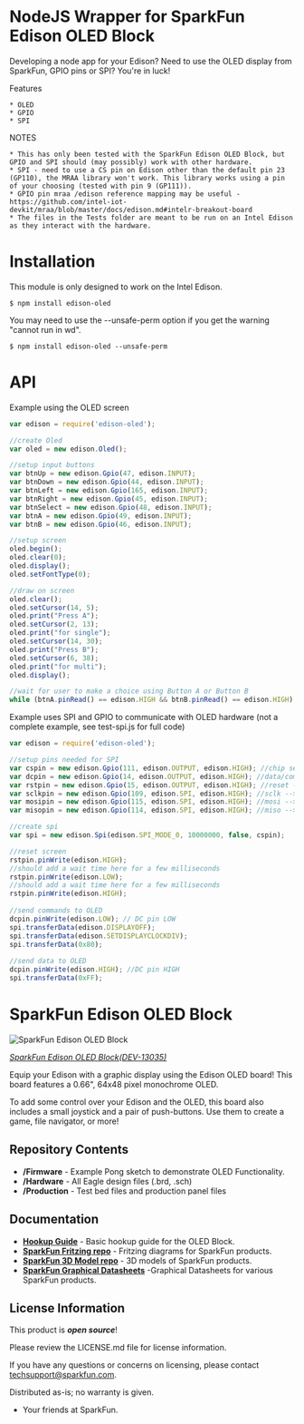 NodeJS Wrapper for SparkFun Edison OLED Block
=============================================

Developing a node app for your Edison? Need to use the OLED display from SparkFun, GPIO pins or SPI? You're in luck! 

Features

	* OLED 
	* GPIO
	* SPI

NOTES

	* This has only been tested with the SparkFun Edison OLED Block, but GPIO and SPI should (may possibly) work with other hardware.
	* SPI - need to use a CS pin on Edison other than the default pin 23 (GP110), the MRAA library won't work. This library works using a pin of your choosing (tested with pin 9 (GP111)). 
	* GPIO pin mraa /edison reference mapping may be useful - https://github.com/intel-iot-devkit/mraa/blob/master/docs/edison.md#intelr-breakout-board
	* The files in the Tests folder are meant to be run on an Intel Edison as they interact with the hardware.

Installation
============
This module is only designed to work on the Intel Edison.

```
$ npm install edison-oled
```

You may need to use the --unsafe-perm option if you get the warning "cannot run in wd".

```
$ npm install edison-oled --unsafe-perm
```
API
============
Example using the OLED screen

```javascript
var edison = require('edison-oled');

//create Oled
var oled = new edison.Oled();

//setup input buttons
var btnUp = new edison.Gpio(47, edison.INPUT);
var btnDown = new edison.Gpio(44, edison.INPUT);
var btnLeft = new edison.Gpio(165, edison.INPUT);
var btnRight = new edison.Gpio(45, edison.INPUT);
var btnSelect = new edison.Gpio(48, edison.INPUT);
var btnA = new edison.Gpio(49, edison.INPUT);
var btnB = new edison.Gpio(46, edison.INPUT);

//setup screen
oled.begin();
oled.clear(0);
oled.display();
oled.setFontType(0);	

//draw on screen
oled.clear();
oled.setCursor(14, 5);
oled.print("Press A");
oled.setCursor(2, 13);
oled.print("for single");
oled.setCursor(14, 30);
oled.print("Press B");
oled.setCursor(6, 38);
oled.print("for multi");
oled.display();	

//wait for user to make a choice using Button A or Button B
while (btnA.pinRead() == edison.HIGH && btnB.pinRead() == edison.HIGH) {}

```

Example uses SPI and GPIO to communicate with OLED hardware (not a complete example, see test-spi.js for full code)

```javascript
var edison = require('edison-oled');

//setup pins needed for SPI
var cspin = new edison.Gpio(111, edison.OUTPUT, edison.HIGH); //chip select  --> edison_oled.c code uses 111 mraa uses 9
var dcpin = new edison.Gpio(14, edison.OUTPUT, edison.HIGH); //data/command --> edison_oled.c code uses 14 mraa uses 36
var rstpin = new edison.Gpio(15, edison.OUTPUT, edison.HIGH); //reset --> edison_oled.c code uses 15 mraa uses 48
var sclkpin = new edison.Gpio(109, edison.SPI, edison.HIGH); //sclk --> edison_oled.c code uses 109 mraa uses 10
var mosipin = new edison.Gpio(115, edison.SPI, edison.HIGH); //mosi --> edison_oled.c code uses 115 mraa uses 11
var misopin = new edison.Gpio(114, edison.SPI, edison.HIGH); //miso --> edison_oled.c code uses 114 mraa uses 24

//create spi
var spi = new edison.Spi(edison.SPI_MODE_0, 10000000, false, cspin);

//reset screen
rstpin.pinWrite(edison.HIGH);
//should add a wait time here for a few milliseconds
rstpin.pinWrite(edison.LOW);
//should add a wait time here for a few milliseconds
rstpin.pinWrite(edison.HIGH);
	
//send commands to OLED
dcpin.pinWrite(edison.LOW); // DC pin LOW
spi.transferData(edison.DISPLAYOFF);
spi.transferData(edison.SETDISPLAYCLOCKDIV);
spi.transferData(0x80);
	
//send data to OLED
dcpin.pinWrite(edison.HIGH); //DC pin HIGH
spi.transferData(0xFF);

```

SparkFun Edison OLED Block
===========================

![SparkFun Edison OLED Block](https://cdn.sparkfun.com//assets/parts/1/0/0/3/6/13035-01.jpg)

[*SparkFun Edison OLED Block(DEV-13035)*](https://www.sparkfun.com/products/13035)

Equip your Edison with a graphic display using the Edison OLED board! This board features a 0.66", 64x48 pixel monochrome OLED.

To add some control over your Edison and the OLED, this board also includes a small joystick and a pair of push-buttons. Use them to create a game, file navigator, or more!

Repository Contents
-------------------
* **/Firmware** - Example Pong sketch to demonstrate OLED Functionality. 
* **/Hardware** - All Eagle design files (.brd, .sch)
* **/Production** - Test bed files and production panel files

Documentation
--------------
* **[Hookup Guide](https://learn.sparkfun.com/tutorials/sparkfun-blocks-for-intel-edison---oled-block)** - Basic hookup guide for the OLED Block.
* **[SparkFun Fritzing repo](https://github.com/sparkfun/Fritzing_Parts)** - Fritzing diagrams for SparkFun products.
* **[SparkFun 3D Model repo](https://github.com/sparkfun/3D_Models)** - 3D models of SparkFun products. 
* **[SparkFun Graphical Datasheets](https://github.com/sparkfun/Graphical_Datasheets)** -Graphical Datasheets for various SparkFun products.


License Information
-------------------

This product is _**open source**_! 

Please review the LICENSE.md file for license information. 

If you have any questions or concerns on licensing, please contact techsupport@sparkfun.com.

Distributed as-is; no warranty is given.

- Your friends at SparkFun.
